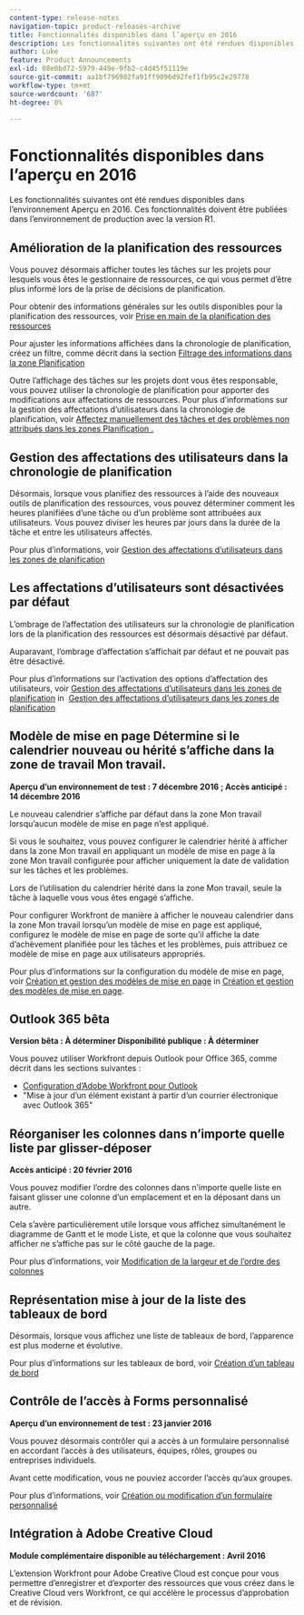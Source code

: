 ```yaml
---
content-type: release-notes
navigation-topic: product-releases-archive
title: Fonctionnalités disponibles dans l’aperçu en 2016
description: Les fonctionnalités suivantes ont été rendues disponibles dans l’environnement Aperçu en 2016. Ces fonctionnalités doivent être publiées dans l’environnement de production avec la version R1.
author: Luke
feature: Product Announcements
exl-id: 08e0bd72-5979-449e-9fb2-c4d45f51119e
source-git-commit: aa1bf796982fa91ff9096d92fef1fb95c2e29778
workflow-type: tm+mt
source-wordcount: '687'
ht-degree: 0%

---
```


# Fonctionnalités disponibles dans l’aperçu en 2016

Les fonctionnalités suivantes ont été rendues disponibles dans l’environnement Aperçu en 2016. Ces fonctionnalités doivent être publiées dans l’environnement de production avec la version R1.

## Amélioration de la planification des ressources

Vous pouvez désormais afficher toutes les tâches sur les projets pour lesquels vous êtes le gestionnaire de ressources, ce qui vous permet d’être plus informé lors de la prise de décisions de planification. 

Pour obtenir des informations générales sur les outils disponibles pour la planification des ressources, voir [Prise en main de la planification des ressources](../../../../resource-mgmt/resource-scheduling/get-started-resource-scheduling.md)

Pour ajuster les informations affichées dans la chronologie de planification, créez un filtre, comme décrit dans la section [Filtrage des informations dans la zone Planification](../../../../resource-mgmt/resource-scheduling/filter-scheduling-area.md)

Outre l’affichage des tâches sur les projets dont vous êtes responsable, vous pouvez utiliser la chronologie de planification pour apporter des modifications aux affectations de ressources. Pour plus d’informations sur la gestion des affectations d’utilisateurs dans la chronologie de planification, voir [Affectez manuellement des tâches et des problèmes non attribués dans les zones Planification .](../../../../resource-mgmt/resource-scheduling/manually-assign-items-scheduling-areas.md)

## Gestion des affectations des utilisateurs dans la chronologie de planification

Désormais, lorsque vous planifiez des ressources à l’aide des nouveaux outils de planification des ressources, vous pouvez déterminer comment les heures planifiées d’une tâche ou d’un problème sont attribuées aux utilisateurs. Vous pouvez diviser les heures par jours dans la durée de la tâche et entre les utilisateurs affectés.

Pour plus d’informations, voir [Gestion des affectations d’utilisateurs dans les zones de planification](../../../../resource-mgmt/resource-scheduling/manage-allocations-scheduling-areas.md)

## Les affectations d’utilisateurs sont désactivées par défaut

L’ombrage de l’affectation des utilisateurs sur la chronologie de planification lors de la planification des ressources est désormais désactivé par défaut.

Auparavant, l’ombrage d’affectation s’affichait par défaut et ne pouvait pas être désactivé.

Pour plus d’informations sur l’activation des options d’affectation des utilisateurs, voir [Gestion des affectations d’utilisateurs dans les zones de planification](../../../../resource-mgmt/resource-scheduling/manage-allocations-scheduling-areas.md) in  [Gestion des affectations d’utilisateurs dans les zones de planification](../../../../resource-mgmt/resource-scheduling/manage-allocations-scheduling-areas.md)

## Modèle de mise en page Détermine si le calendrier nouveau ou hérité s’affiche dans la zone de travail Mon travail.

**Aperçu d’un environnement de test : 7 décembre 2016 ; Accès anticipé : 14 décembre 2016** 

Le nouveau calendrier s’affiche par défaut dans la zone Mon travail lorsqu’aucun modèle de mise en page n’est appliqué.

Si vous le souhaitez, vous pouvez configurer le calendrier hérité à afficher dans la zone Mon travail en appliquant un modèle de mise en page à la zone Mon travail configurée pour afficher uniquement la date de validation sur les tâches et les problèmes.

Lors de l’utilisation du calendrier hérité dans la zone Mon travail, seule la tâche à laquelle vous vous êtes engagé s’affiche.

Pour configurer Workfront de manière à afficher le nouveau calendrier dans la zone Mon travail lorsqu’un modèle de mise en page est appliqué, configurez le modèle de mise en page de sorte qu’il affiche la date d’achèvement planifiée pour les tâches et les problèmes, puis attribuez ce modèle de mise en page aux utilisateurs appropriés.

Pour plus d’informations sur la configuration du modèle de mise en page, voir [Création et gestion des modèles de mise en page](../../../../administration-and-setup/customize-workfront/use-layout-templates/create-and-manage-layout-templates.md#customizing-my-work) in [Création et gestion des modèles de mise en page](../../../../administration-and-setup/customize-workfront/use-layout-templates/create-and-manage-layout-templates.md).

## Outlook 365 bêta

**Version bêta : À déterminer Disponibilité publique : À déterminer**

Vous pouvez utiliser Workfront depuis Outlook pour Office 365, comme décrit dans les sections suivantes :

* [Configuration d’Adobe Workfront pour Outlook](../../../../workfront-integrations-and-apps/using-workfront-with-outlook/set-up-workfront-for-outlook.md)
* &quot;Mise à jour d’un élément existant à partir d’un courrier électronique avec Outlook 365&quot;

## Réorganiser les colonnes dans n’importe quelle liste par glisser-déposer

**Accès anticipé : 20 février 2016**

Vous pouvez modifier l’ordre des colonnes dans n’importe quelle liste en faisant glisser une colonne d’un emplacement et en la déposant dans un autre.

Cela s’avère particulièrement utile lorsque vous affichez simultanément le diagramme de Gantt et le mode Liste, et que la colonne que vous souhaitez afficher ne s’affiche pas sur le côté gauche de la page. 

Pour plus d’informations, voir [Modification de la largeur et de l’ordre des colonnes](../../../../reports-and-dashboards/reports/reporting-elements/modify-column-width-order.md)

## Représentation mise à jour de la liste des tableaux de bord

Désormais, lorsque vous affichez une liste de tableaux de bord, l’apparence est plus moderne et évolutive.

Pour plus d’informations sur les tableaux de bord, voir [Création d’un tableau de bord](../../../../reports-and-dashboards/dashboards/creating-and-managing-dashboards/create-dashboard.md)

## Contrôle de l’accès à Forms personnalisé

**Aperçu d’un environnement de test : 23 janvier 2016**

Vous pouvez désormais contrôler qui a accès à un formulaire personnalisé en accordant l’accès à des utilisateurs, équipes, rôles, groupes ou entreprises individuels. 

Avant cette modification, vous ne pouviez accorder l’accès qu’aux groupes.

Pour plus d’informations, voir [Création ou modification d’un formulaire personnalisé](../../../../administration-and-setup/customize-workfront/create-manage-custom-forms/create-or-edit-a-custom-form.md)

## Intégration à Adobe Creative Cloud

**Module complémentaire disponible au téléchargement : Avril 2016**

L’extension Workfront pour Adobe Creative Cloud est conçue pour vous permettre d’enregistrer et d’exporter des ressources que vous créez dans le Creative Cloud vers Workfront, ce qui accélère le processus d’approbation et de révision.
